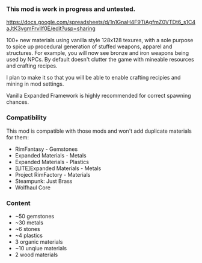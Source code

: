 ### This mod is work in progress and untested.
https://docs.google.com/spreadsheets/d/1n1GnaH4F9TiAgfmZ0VTDt6_s1C4aJtK3vgmFrvllf0E/edit?usp=sharing

100+ new materials using vanilla style 128x128 texures, with a sole purpose to spice up procedural generation of stuffed weapons, apparel and structures. For example, you will now see bronze and iron weapons being used by NPCs. By default doesn't clutter the game with mineable resources and crafting recipes. 

I plan to make it so that you will be able to enable crafting recipies and mining in mod settings.
        
Vanilla Expanded Framework is highly recommended for correct spawning chances.

### Compatibility
This mod is compatible with those mods and won't add duplicate materials for them:
- RimFantasy - Gemstones
- Expanded Materials - Metals
- Expanded Materials - Plastics
- [LITE]Expanded Materials - Metals
- Project RimFactory - Materials
- Steampunk: Just Brass
- Wolfhaul Core

### Content
- ~50 gemstones
- ~30 metals 
- ~6 stones
- ~4 plastics
- 3 organic materials
- ~10 unqiue materials
- 2 wood materials
